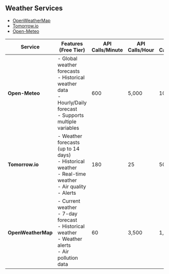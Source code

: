 ## Weather Services
- [OpenWeatherMap](https://openweathermap.org/api)
- [Tomorrow.io](https://www.tomorrow.io/weather-api/)
- [Open-Meteo](https://open-meteo.com/en/features)


| Service         | Features (Free Tier)                                                                                                  | API Calls/Minute | API Calls/Hour | API Calls/Day | API Calls/Month | Notes                                         |
|-----------------|-----------------------------------------------------------------------------------------------------------------------|------------------|----------------|---------------|-----------------|-----------------------------------------------|
| **Open-Meteo**   | - Global weather forecasts<br>- Historical weather data<br>- Hourly/Daily forecast<br>- Supports multiple variables | 600        | 5,000      | 10,000     | ~300,000       | No API key required; open and free service    |
| **Tomorrow.io**  | - Weather forecasts (up to 14 days)<br>- Historical weather<br>- Real-time weather<br>- Air quality<br>- Alerts     | 180               | 25             | 500           | ~15,000         | API key required; account needed              |
| **OpenWeatherMap** | - Current weather<br>- 7-day forecast<br>- Historical weather<br>- Weather alerts<br>- Air pollution data        | 60               | 3,500             | 1,000         | ~30,000         | API key required; Account and credit card required |

